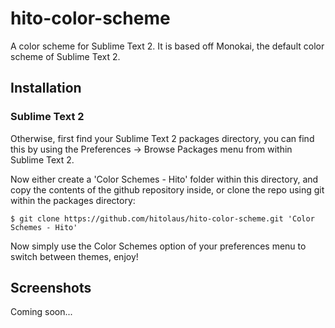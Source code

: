 # hito-color-scheme

A color scheme for Sublime Text 2. It is based off Monokai, the default color scheme of Sublime Text 2.

## Installation

### Sublime Text 2

Otherwise, first find your Sublime Text 2 packages directory, you can find this by using the Preferences -> Browse Packages menu from within Sublime Text 2.

Now either create a 'Color Schemes - Hito' folder within this directory, and copy the contents of the github repository inside, or clone the repo using git within the packages directory:

    $ git clone https://github.com/hitolaus/hito-color-scheme.git 'Color Schemes - Hito'

Now simply use the Color Schemes option of your preferences menu to switch between themes, enjoy!

## Screenshots

Coming soon...

